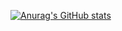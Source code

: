 [![Anurag's GitHub stats](https://github-readme-stats.vercel.app/api?username=0-sv)](https://github.com/anuraghazra/github-readme-stats)
